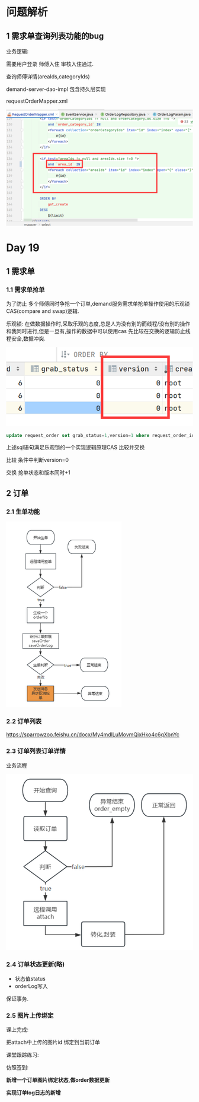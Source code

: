 # 问题解析

## 1 需求单查询列表功能的bug

业务逻辑:

需要用户登录 师傅入住 审核入住通过.

查询师傅详情(areaIds,categoryIds)

demand-server-dao-impl 包含持久层实现

requestOrderMapper.xml

![image-20230802111818777](assets/image-20230802111818777.png)



# Day 19

## 1 需求单

### 1.1 需求单抢单

为了防止 多个师傅同时争抢一个订单,demand服务需求单抢单操作使用的乐观锁 CAS(compare and swap)逻辑.

乐观锁: 在做数据操作时,采取乐观的态度,总是人为没有别的而线程/没有别的操作和我同时进行,但是一旦有,操作的数据中可以使用cas 先比较在交换的逻辑防止线程安全,数据冲突.

![image-20230802091347114](assets/image-20230802091347114.png)

```sql
update request_order set grab_status=1,version=1 where request_order_id=21 and version=0
```

上述sql语句满足乐观锁的一个实现逻辑原理CAS 比较并交换

比较 条件中判断version=0

交换 抢单状态和版本同时+1

## 2 订单

### 2.1 生单功能

![image-20230802102155392](assets/image-20230802102155392.png)

### 2.2 订单列表

https://sparrowzoo.feishu.cn/docx/My4mdlLuMovmQixHko4c6qXbnYc

### 2.3 订单列表订单详情

业务流程

![image-20230802141813055](assets/image-20230802141813055.png)

### 2.4 订单状态更新(略)

- 状态值status 
- orderLog写入

保证事务.

### 2.5 图片上传绑定

课上完成:

把attach中上传的图片id 绑定到当前订单

课堂跟踪练习:

仿照签到:

**新增一个订单图片绑定状态,做order数据更新**

**实现订单log日志的新增**